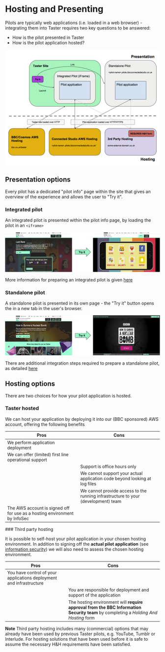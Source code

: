 # Hosting and Presenting

Pilots are typically web applications (i.e. loaded in a web browser) - integrating them into Taster requires two key questions to be answered:
- How is the pilot presented in Taster
- How is the pilot application hosted?

![Hosting and presenting overview](./overview.png?raw=true)

## Presentation options

Every pilot has a dedicated "pilot info" page within the site that gives an overview of the experience and allows the user to "Try it".

### Integrated pilot

An integrated pilot is presented within the pilot info page, by loading the pilot in an `<iframe>`

![Integrated overview](./integrated-flow.png?raw=true)

More information for preparing an integrated pilot is given [here](../integration/iframe.md)  

### Standalone pilot

A standalone pilot is presented in its own page - the "Try it" button opens the in a new tab in the user's browser.

![Integrated overview](./standalone-flow.png?raw=true)

There are additional integration steps required to prepare a standalone pilot, as detailed [here](../integration/new-window.md)  

## Hosting options

There are two choices for how your pilot application is hosted.

### Taster hosted

We can host your application by deploying it into our (BBC sponsored) AWS account, offering the following benefits

| Pros | Cons |
| --- | --- |
| We perform application deployment | |
| We can offer (limited) first line operational support | |
| | Support is office hours only |
| | We cannot support your actual application code beyond looking at log files |
| | We cannot provide access to the running infrastructure to your (development) team |
| The AWS account is signed off for use as a hosting environment by InfoSec | |

### Third party hosting

It is possible to self-host your pilot application in your chosen hosting environment. In addition to signing off the **actual pilot application**  (see [information security](./information-security.md)) we will also need to assess the chosen hosting environment.

| Pros | Cons |
| --- | --- |
| You have control of your applications deployment and infrastructure | |
| | You are responsible for deployment and support of the application |
| | The hosting environment will **require approval from the BBC Information Security team** by completing a *Holding And Hosting* form |

**Note**
Third party hosting includes many (commercial) options that may already have been used by previous Taster pilots, e.g. YouTube, Tumblr or Interlude. For hosting solutions that have been used before it is safe to assume the necessary H&H requirements have been satisfied.  

